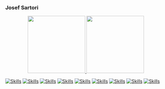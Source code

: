 ### Josef Sartori

<div align="center">
  <a href="https://github.com/JosefStonon">
  <img height="180em" src="https://github-readme-stats.vercel.app/api?username=JosefStonon&show_icons=true&theme=dracula&include_all_commits=true&count_private=true"/>
  <img height="180em" src="https://github-readme-stats.vercel.app/api/top-langs/?username=JosefStonon&layout=compact&langs_count=7&theme=dracula"/>
</div>
  
<div style="display: inline_block">

[![Skills](https://img.shields.io/badge/JavaScript-F7DF1E?style=for-the-badge&logo=javascript&logoColor=black)]()
[![Skills](https://img.shields.io/badge/TypeScript-007ACC?style=for-the-badge&logo=typescript&logoColor=white)]()
[![Skills](https://img.shields.io/badge/Node.js-43853D?style=for-the-badge&logo=node.js&logoColor=white)]()
[![Skills](https://img.shields.io/badge/React-20232A?style=for-the-badge&logo=react&logoColor=61DAFB)]()
[![Skills](https://img.shields.io/badge/React_Native-20232A?style=for-the-badge&logo=react&logoColor=61DAFB)]()
[![Skills](https://img.shields.io/badge/Bootstrap-563D7C?style=for-the-badge&logo=bootstrap&logoColor=white)]()
[![Skills](https://img.shields.io/badge/MySQL-00000F?style=for-the-badge&logo=mysql&logoColor=white)]()
[![Skills](https://img.shields.io/badge/Express.js-404D59?style=for-the-badge)]()
[![Skills](https://img.shields.io/badge/PostgreSQL-316192?style=for-the-badge&logo=postgresql&logoColor=white)]()

</div>


